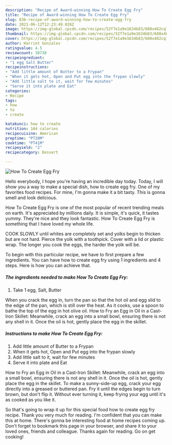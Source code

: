 ```yaml
---
description: "Recipe of Award-winning How To Create Egg Fry"
title: "Recipe of Award-winning How To Create Egg Fry"
slug: 836-recipe-of-award-winning-how-to-create-egg-fry
date: 2021-06-12T12:23:49.026Z
image: https://img-global.cpcdn.com/recipes/52f7e1a9e1634b83/680x482cq70/how-to-create-egg-fry-recipe-main-photo.jpg
thumbnail: https://img-global.cpcdn.com/recipes/52f7e1a9e1634b83/680x482cq70/how-to-create-egg-fry-recipe-main-photo.jpg
cover: https://img-global.cpcdn.com/recipes/52f7e1a9e1634b83/680x482cq70/how-to-create-egg-fry-recipe-main-photo.jpg
author: Harriet Gonzales
ratingvalue: 4.5
reviewcount: 38738
recipeingredient:
- "1 egg Salt Butter"
recipeinstructions:
- "Add little amount of Butter to a Frypan"
- "When it gets hot, Open and Put egg into the frypan slowly"
- "Add little salt to it, wait for few minutes"
- "Serve it into plate and Eat"
categories:
- Recipe
tags:
- how
- to
- create

katakunci: how to create 
nutrition: 164 calories
recipecuisine: American
preptime: "PT20M"
cooktime: "PT41M"
recipeyield: "2"
recipecategory: Dessert

---
```



![How To Create Egg Fry](https://img-global.cpcdn.com/recipes/52f7e1a9e1634b83/680x482cq70/how-to-create-egg-fry-recipe-main-photo.jpg)

Hello everybody, I hope you're having an incredible day today. Today, I will show you a way to make a special dish, how to create egg fry. One of my favorites food recipes. For mine, I'm gonna make it a bit tasty. This is gonna smell and look delicious.

How To Create Egg Fry is one of the most popular of recent trending meals on earth. It's appreciated by millions daily. It is simple, it's quick, it tastes yummy. They're nice and they look fantastic. How To Create Egg Fry is something that I have loved my whole life.

COOK SLOWLY until whites are completely set and yolks begin to thicken but are not hard. Pierce the yolk with a toothpick. Cover with a lid or plastic wrap. The longer you cook the eggs, the harder the yolk will be.


To begin with this particular recipe, we have to first prepare a few ingredients. You can have how to create egg fry using 1 ingredients and 4 steps. Here is how you can achieve that.

<!--inarticleads1-->

##### The ingredients needed to make How To Create Egg Fry:

1. Take 1 egg, Salt, Butter


When you crack the egg in, turn the pan so that the hot oil and egg slid to the edge of the pan, which is still over the heat. As it cooks, use a spoon to bathe the top of the egg in hot olive oil. How to Fry an Egg in Oil in a Cast-Iron Skillet: Meanwhile, crack an egg into a small bowl, ensuring there is not any shell in it. Once the oil is hot, gently place the egg in the skillet. 

<!--inarticleads2-->

##### Instructions to make How To Create Egg Fry:

1. Add little amount of Butter to a Frypan
1. When it gets hot, Open and Put egg into the frypan slowly
1. Add little salt to it, wait for few minutes
1. Serve it into plate and Eat


How to Fry an Egg in Oil in a Cast-Iron Skillet: Meanwhile, crack an egg into a small bowl, ensuring there is not any shell in it. Once the oil is hot, gently place the egg in the skillet. To make a sunny-side-up egg, crack your egg directly into a greased or buttered pan. Fry it until the edges begin to turn brown, but don&#39;t flip it. Without ever turning it, keep frying your egg until it&#39;s as cooked as you like it. 

So that's going to wrap it up for this special food how to create egg fry recipe. Thank you very much for reading. I'm confident that you can make this at home. There's gonna be interesting food at home recipes coming up. Don't forget to bookmark this page in your browser, and share it to your loved ones, friends and colleague. Thanks again for reading. Go on get cooking!
